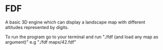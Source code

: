 # FDF
A basic 3D engine which can display a landscape map with different altitudes represented by digits.

To run the program go to your terminal and run "./fdf (and load any map as argument)" e.g "./fdf maps/42.fdf"
